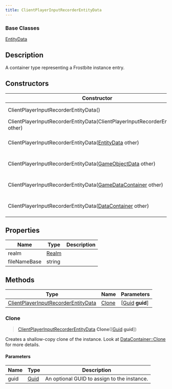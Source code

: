 ```yaml
---
title: ClientPlayerInputRecorderEntityData
---
```

### Base Classes

[EntityData](EntityData)

## Description

A container type representing a Frostbite instance entry.

## Constructors

| Constructor                                                                                    | Description                                                                                                                                                   |
| ---------------------------------------------------------------------------------------------- | ------------------------------------------------------------------------------------------------------------------------------------------------------------- |
| ClientPlayerInputRecorderEntityData()                                                          | Create a new instance of this container type.                                                                                                                 |
| ClientPlayerInputRecorderEntityData(ClientPlayerInputRecorderEntityData other)                 | Create a reference copy of an instance of the same type.                                                                                                      |
| ClientPlayerInputRecorderEntityData([EntityData](EntityData) other)                            | Upcast an instance of type [EntityData](EntityData) to [ClientPlayerInputRecorderEntityData](ClientPlayerInputRecorderEntityData).                            |
| ClientPlayerInputRecorderEntityData([GameObjectData](GameObjectData) other)                    | Upcast an instance of type [GameObjectData](GameObjectData) to [ClientPlayerInputRecorderEntityData](ClientPlayerInputRecorderEntityData).                    |
| ClientPlayerInputRecorderEntityData([GameDataContainer](GameDataContainer) other)              | Upcast an instance of type [GameDataContainer](GameDataContainer) to [ClientPlayerInputRecorderEntityData](ClientPlayerInputRecorderEntityData).              |
| ClientPlayerInputRecorderEntityData([DataContainer](/vext/ref/shared/class/datacontainer) other) | Upcast an instance of type [DataContainer](/vext/ref/shared/class/datacontainer) to [ClientPlayerInputRecorderEntityData](ClientPlayerInputRecorderEntityData). |

## Properties

| Name         | Type           | Description |
| ------------ | -------------- | ----------- |
| realm        | [Realm](Realm) |             |
| fileNameBase | string         |             |

## Methods

| Type                                                                       | Name            | Parameters                                     |
| -------------------------------------------------------------------------- | --------------- | ---------------------------------------------- |
| [ClientPlayerInputRecorderEntityData](ClientPlayerInputRecorderEntityData) | [Clone](#clone) | \[[Guid](/vext/ref/shared/class/guid) **guid**\] |

### Clone

> [ClientPlayerInputRecorderEntityData](ClientPlayerInputRecorderEntityData) **Clone**(\[[Guid](/vext/ref/shared/class/guid) **guid**\])

Creates a shallow-copy clone of the instance. Look at [DataContainer::Clone](/vext/ref/shared/class/datacontainer#clone) for more details.

#### Parameters

| Name | Type         | Description                                 |
| ---- | ------------ | ------------------------------------------- |
| guid | [Guid](Guid) | An optional GUID to assign to the instance. |
